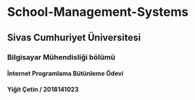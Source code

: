 # School-Management-Systems

<h2> Sivas Cumhuriyet Üniversitesi </h2>
<h3> Bilgisayar Mühendisliği bölümü </h3>
<h4> İnternet Programlama Bütünleme Ödevi </h4> 

<h4>  Yiğit Çetin / 2018141023 </h4>
